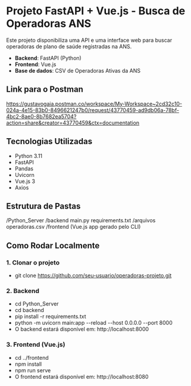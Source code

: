 # Projeto FastAPI + Vue.js - Busca de Operadoras ANS

Este projeto disponibiliza uma API e uma interface web para buscar operadoras de plano de saúde registradas na ANS.

- **Backend**: FastAPI (Python)
- **Frontend**: Vue.js
- **Base de dados**: CSV de Operadoras Ativas da ANS
## Link para o Postman

https://gustavogaia.postman.co/workspace/My-Workspace~2cd32c10-024a-4e15-83b0-8496621247b0/request/43770459-ad9db06a-78bf-4bc2-8ae0-8b7682ea5704?action=share&creator=43770459&ctx=documentation

## Tecnologias Utilizadas

- Python 3.11
- FastAPI
- Pandas
- Uvicorn
- Vue.js 3
- Axios

## Estrutura de Pastas

/Python_Server /backend main.py requirements.txt /arquivos operadoras.csv /frontend (Vue.js app gerado pelo CLI)

## Como Rodar Localmente

### 1. Clonar o projeto

- git clone https://github.com/seu-usuario/operadoras-projeto.git
### 2. Backend
- cd Python_Server
- cd backend
- pip install -r requirements.txt
- python -m uvicorn main:app --reload --host 0.0.0.0 --port 8000
- O backend estará disponível em: http://localhost:8000

### 3. Frontend (Vue.js)
- cd ../frontend
- npm install
- npm run serve
- O frontend estará disponível em: http://localhost:8080

